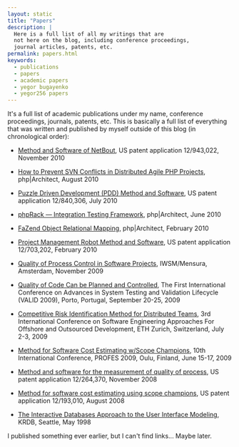 ```yaml
---
layout: static
title: "Papers"
description: |
  Here is a full list of all my writings that are
  not here on the blog, including conference proceedings,
  journal articles, patents, etc.
permalink: papers.html
keywords:
  - publications
  - papers
  - academic papers
  - yegor bugayenko
  - yegor256 papers
---
```


It's a full list of academic publications under my name,
conference proceedings, journals, patents, etc.
This is basically a full list of everything that was written
and published by myself outside of this blog (in chronological
order):

  * [Method and Software of NetBout](https://www.google.com/patents/US20120117164),
  US patent application 12/943,022, November 2010

  * [How to Prevent SVN Conflicts in Distributed Agile PHP Projects](https://www.phparch.com/magazine/2010-2/august/),
  php|Architect, August 2010

  * [Puzzle Driven Development (PDD) Method and Software](https://www.google.com/patents/US20120023476),
  US patent application 12/840,306, July 2010

  * [phpRack — Integration Testing Framework](https://www.phparch.com/magazine/2010-2/june/),
  php|Architect, June 2010

  * [FaZend Object Relational Mapping](https://www.phparch.com/magazine/2010-2/february/),
  php|Architect, February 2010

  * [Project Management Robot Method and Software](https://www.google.com/patents/US20110196798),
  US patent application 12/703,202, February 2010

  * [Quality of Process Control in Software Projects](http://www.iwsm-mensura.org/2009),
  IWSM/Mensura, Amsterdam, November 2009

  * [Quality of Code Can be Planned and Controlled](http://www.iaria.org/conferences2009/ProgramVALID09.html),
  The First International Conference on Advances in System Testing and Validation Lifecycle (VALID 2009),
  Porto, Portugal, September 20-25, 2009

  * [Competitive Risk Identification Method for Distributed Teams](http://seafood.ethz.ch/2009/Files/flyer09.pdf),
  3rd International Conference on Software Engineering Approaches For Offshore and Outsourced Development,
  ETH Zurich, Switzerland, July 2-3, 2009

  * [Method for Software Cost Estimating w/Scope Champions](http://www.springer.com/us/book/9783642021510),
  10th International Conference, PROFES 2009, Oulu, Finland, June 15-17, 2009

  * [Method and software for the measurement of quality of process](https://www.google.com/patents/US20100114638),
  US patent application 12/264,370, November 2008

  * [Method for software cost estimating using scope champions](https://www.google.com/patents/US20100042968),
  US patent application 12/193,010, August 2008

  * [The Interactive Databases Approach to the User Interface Modeling](http://dblp.uni-trier.de/db/conf/krdb/krdb98.html#Bugaenko98),
  KRDB, Seattle, May 1998

I published something ever earlier, but I can't
find links... Maybe later.

